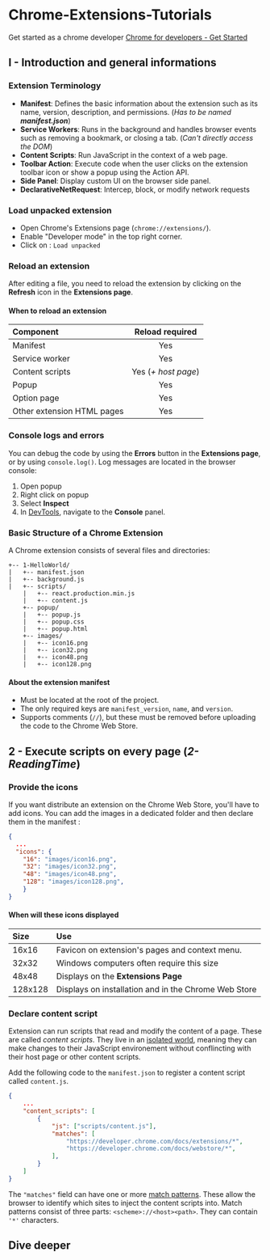 # Chrome-Extensions-Tutorials

Get started as a chrome developer
[Chrome for developers - Get Started](https://developer.chrome.com/docs/extensions/get-started?hl=fr)

## I - Introduction and general informations

### Extension Terminology

-  **Manifest**: Defines the basic information about the extension such as its name, version, description, and permissions. (_Has to be named **manifest.json**_)
-  **Service Workers**: Runs in the background and handles browser events such as removing a bookmark, or closing a tab. (_Can't directly access the DOM_)
-  **Content Scripts**: Run JavaScript in the context of a web page.
-  **Toolbar Action**: Execute code when the user clicks on the extension toolbar icon or show a popup using the Action API.
-  **Side Panel**: Display custom UI on the browser side panel.
-  **DeclarativeNetRequest**: Intercep, block, or modify network requests

### Load unpacked extension

-  Open Chrome's Extensions page (`chrome://extensions/`).
-  Enable "Developer mode" in the top right corner.
-  Click on : `Load unpacked`

### Reload an extension

After editing a file, you need to reload the extension by clicking on the **Refresh** icon in the **Extensions page**.

#### When to reload an extension

| Component                  |   Reload required   |
| :------------------------- | :-----------------: |
| Manifest                   |         Yes         |
| Service worker             |         Yes         |
| Content scripts            | Yes (_+ host page_) |
| Popup                      |         Yes         |
| Option page                |         Yes         |
| Other extension HTML pages |         Yes         |

### Console logs and errors

You can debug the code by using the **Errors** button in the **Extensions page**, or by using `console.log()`.
Log messages are located in the browser console:

1. Open popup
2. Right click on popup
3. Select **Inspect**
4. In [DevTools](https://developer.chrome.com/docs/devtools), navigate to the **Console** panel.

### Basic Structure of a Chrome Extension

A Chrome extension consists of several files and directories:

```
+-- 1-HelloWorld/
|   +-- manifest.json
|   +-- background.js
|   +-- scripts/
    |   +-- react.production.min.js
    |   +-- content.js
    +-- popup/
    |   +-- popup.js
    |   +-- popup.css
    |   +-- popup.html
    +-- images/
    |   +-- icon16.png
    |   +-- icon32.png
    |   +-- icon48.png
    |   +-- icon128.png

```

#### About the extension manifest

-  Must be located at the root of the project.
-  The only required keys are `manifest_version`, `name`, and `version`.
-  Supports comments (`//`), but these must be removed before uploading the code to the Chrome Web Store.

## 2 - Execute scripts on every page (_2-ReadingTime_)

### Provide the icons

If you want distribute an extension on the Chrome Web Store, you'll have to add icons. You can add the images in a dedicated folder and then declare them in the manifest :

```json
{
  ...
  "icons": {
    "16": "images/icon16.png",
    "32": "images/icon32.png",
    "48": "images/icon48.png",
    "128": "images/icon128.png",
    }
}
```

#### When will these icons displayed

| Size    | Use                                                  |
| :------ | :--------------------------------------------------- |
| 16x16   | Favicon on extension's pages and context menu.       |
| 32x32   | Windows computers often require this size            |
| 48x48   | Displays on the **Extensions Page**                  |
| 128x128 | Displays on installation and in the Chrome Web Store |

### Declare content script

Extension can run scripts that read and modify the content of a page. These are called _content scripts_. They live in an [isolated world](https://developer.chrome.com/docs/extensions/develop/concepts/content-scripts#isolated_world), meaning they can make changes to their JavaScript environement without conflincting with their host page or other content scripts.

Add the following code to the `manifest.json` to register a content script called `content.js`.

```json
{
    ...
    "content_scripts": [
        {
            "js": ["scripts/content.js"],
            "matches": [
                "https://developer.chrome.com/docs/extensions/*",
                "https://developer.chrome.com/docs/webstore/*",
            ],
        }
    ]
}
```

The `"matches"` field can have one or more [match patterns](https://developer.chrome.com/docs/extensions/develop/concepts/match-patterns). These allow the browser to identify which sites to inject the content scripts into. Match patterns consist of three parts: `<scheme>://<host><path>`. They can contain `'*'` characters.

## Dive deeper
